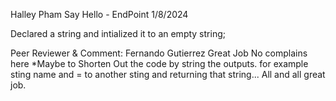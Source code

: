 Halley Pham
Say Hello - EndPoint
1/8/2024

Declared a string and intialized it to an empty string; 

Peer Reviewer & Comment: Fernando Gutierrez
Great Job No complains here 
*Maybe to Shorten Out the code by string the outputs.
for example sting name and = to another sting and returning that string...
All and all great job.